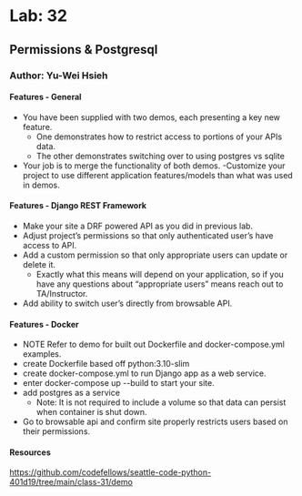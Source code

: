 # Lab: 32
## Permissions & Postgresql
### Author: Yu-Wei Hsieh
#### Features - General
- You have been supplied with two demos, each presenting a key new feature.
  - One demonstrates how to restrict access to portions of your APIs data.
  - The other demonstrates switching over to using postgres vs sqlite
- Your job is to merge the functionality of both demos.
-Customize your project to use different application features/models than what was used in demos. 
#### Features - Django REST Framework
- Make your site a DRF powered API as you did in previous lab.
- Adjust project’s permissions so that only authenticated user’s have access to API.
- Add a custom permission so that only appropriate users can update or delete it.
  - Exactly what this means will depend on your application, so if you have any questions about “appropriate users” means reach out to TA/Instructor.
- Add ability to switch user’s directly from browsable API.

#### Features - Docker
- NOTE Refer to demo for built out Dockerfile and docker-compose.yml examples.
- create Dockerfile based off python:3.10-slim
- create docker-compose.yml to run Django app as a web service.
- enter docker-compose up --build to start your site.
- add postgres as a service
  - Note: It is not required to include a volume so that data can persist when container is shut down.
- Go to browsable api and confirm site properly restricts users based on their permissions.

#### Resources
https://github.com/codefellows/seattle-code-python-401d19/tree/main/class-31/demo